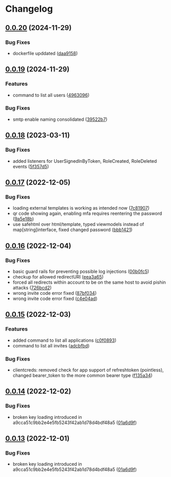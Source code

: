 # Changelog

## [0.0.20](https://github.com/eisenwinter/gotrxx/compare/0.0.19...0.0.20) (2024-11-29)


### Bug Fixes

* dockerfile upddated ([daa9158](https://github.com/eisenwinter/gotrxx/commit/daa9158b7aea0a85b63c3ca1ff9ab400f02b17c4))

## [0.0.19](https://github.com/eisenwinter/gotrxx/compare/0.0.18...0.0.19) (2024-11-29)


### Features

* command to list all users ([4963096](https://github.com/eisenwinter/gotrxx/commit/4963096d1cb2298d508510f2123dc3fab5d1d607))


### Bug Fixes

* smtp enable naming consolidated ([39522b7](https://github.com/eisenwinter/gotrxx/commit/39522b743e6bc6c30f2860e71f2a2171b38b85ef))

## [0.0.18](https://github.com/eisenwinter/gotrxx/compare/0.0.17...0.0.18) (2023-03-11)


### Bug Fixes

* added listeners for UserSignedInByToken, RoleCreated, RoleDeleted events ([5f357d5](https://github.com/eisenwinter/gotrxx/commit/5f357d5d6e0d40920ab83475dcc8055df7df8afa))

## [0.0.17](https://github.com/eisenwinter/gotrxx/compare/0.0.16...0.0.17) (2022-12-05)


### Bug Fixes

* loading external templates is working as intended now ([7c81907](https://github.com/eisenwinter/gotrxx/commit/7c81907e6c9dd17d26883b37b9f99f59a68aa597))
* qr code showing again, enabling mfa requires reentering the password ([9a5e18b](https://github.com/eisenwinter/gotrxx/commit/9a5e18b181b6299837272274ee6323e3385f181e))
* use safehtml over html/template, typed viewmodels instead of map[string]interface, fixed changed password ([bbb1421](https://github.com/eisenwinter/gotrxx/commit/bbb142103a15bfc6c659cc58fdcee9e5e1fc9f30))

## [0.0.16](https://github.com/eisenwinter/gotrxx/compare/0.0.15...0.0.16) (2022-12-04)


### Bug Fixes

* basic guard rails for preventing possible log injections ([00b0fc5](https://github.com/eisenwinter/gotrxx/commit/00b0fc5b03751dcf12933dfd8d4694cb36c76e1a))
* checkup for allowed redirectURI ([eea3a65](https://github.com/eisenwinter/gotrxx/commit/eea3a6507d0279220e9ca8cc095614bc870071a3))
* forced all redirects  within account to be on the same host to avoid pishin attacks ([726bcd2](https://github.com/eisenwinter/gotrxx/commit/726bcd23139dc00aeedae40906cdc3ea23f0f6bc))
* wrong invite code error fixed ([87bf034](https://github.com/eisenwinter/gotrxx/commit/87bf034bcb14bf6b0da50ec8bce564a18ac22e9a))
* wrong invite code error fixed ([c4e04ad](https://github.com/eisenwinter/gotrxx/commit/c4e04adea7fde29b9f714b511b1d10c3d8dc84ac))

## [0.0.15](https://github.com/eisenwinter/gotrxx/compare/0.0.14...0.0.15) (2022-12-03)


### Features

* added command to list all applications ([c0f0893](https://github.com/eisenwinter/gotrxx/commit/c0f0893e9fdc38a7cff60fa0bb8623d2ded704d7))
* command to list all invites ([adcbfbd](https://github.com/eisenwinter/gotrxx/commit/adcbfbdb9186edc45a8b257c8b297dcf848fe6eb))


### Bug Fixes

* clientcreds: removed check for app support of refreshtoken (pointless), changed bearer_token to the more common bearer type ([f135a34](https://github.com/eisenwinter/gotrxx/commit/f135a34403fb4a868c5f5b2bf2e8fd2f948ae019))

## [0.0.14](https://github.com/eisenwinter/gotrxx/compare/v0.0.13...0.0.14) (2022-12-02)


### Bug Fixes

* broken key loading introduced in a9cca51c9bb2e4e5fb5243f42ab1d78d4bdf48a5 ([01a6d9f](https://github.com/eisenwinter/gotrxx/commit/01a6d9fea266448e1de2fbb7f23fc4c3190319b8))

## [0.0.13](https://github.com/eisenwinter/gotrxx/compare/0.0.12...v0.0.13) (2022-12-01)


### Bug Fixes

* broken key loading introduced in a9cca51c9bb2e4e5fb5243f42ab1d78d4bdf48a5 ([01a6d9f](https://github.com/eisenwinter/gotrxx/commit/01a6d9fea266448e1de2fbb7f23fc4c3190319b8))
